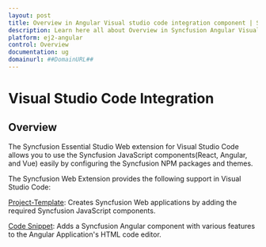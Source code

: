 ```yaml
---
layout: post
title: Overview in Angular Visual studio code integration component | Syncfusion
description: Learn here all about Overview in Syncfusion Angular Visual studio code integration component of Syncfusion Essential JS 2 and more.
platform: ej2-angular
control: Overview 
documentation: ug
domainurl: ##DomainURL##
---
```


# Visual Studio Code Integration

## Overview

The Syncfusion Essential Studio Web extension for Visual Studio Code allows you to use the Syncfusion JavaScript components(React, Angular, and Vue) easily by configuring the Syncfusion NPM packages and themes.

The Syncfusion Web Extension provides the following support in Visual Studio Code:

[Project-Template](https://help.syncfusion.com/extension/javascript-extension/visual-studio-code/create-project): Creates Syncfusion Web applications by adding the required Syncfusion JavaScript components.

[Code Snippet](code-snippet):  Adds a Syncfusion Angular component with various features to the Angular Application's HTML code editor.